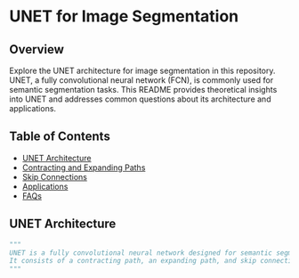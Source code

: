 # UNET for Image Segmentation

## Overview

Explore the UNET architecture for image segmentation in this repository. UNET, a fully convolutional neural network (FCN), is commonly used for semantic segmentation tasks. This README provides theoretical insights into UNET and addresses common questions about its architecture and applications.

## Table of Contents

- [UNET Architecture](#unet-architecture)
- [Contracting and Expanding Paths](#contracting-and-expanding-paths)
- [Skip Connections](#skip-connections)
- [Applications](#applications)
- [FAQs](#faqs)

## UNET Architecture

```python
"""
UNET is a fully convolutional neural network designed for semantic segmentation.
It consists of a contracting path, an expanding path, and skip connections.
"""
